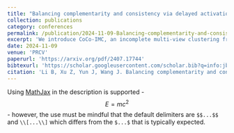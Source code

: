 ```yaml
---
title: "Balancing complementarity and consistency via delayed activation in incomplete multi-view clustering"
collection: publications
category: conferences
permalink: /publication/2024-11-09-Balancing-complementarity-and-consistency-via-delayed-activation-in-incomplete-multi-view-clustering
excerpt: 'We introduce CoCo-IMC, an incomplete multi-view clustering framework that employs a dual delayed-activation network to balance complementary and consistent information across views, then recovers missing data by minimizing conditional entropy and maximizing mutual information—demonstrating superior performance over 12 state-of-the-art baselines on four public datasets.'
date: 2024-11-09
venue: 'PRCV'
paperurl: 'https://arxiv.org/pdf/2407.17744'
bibtexurl: 'https://scholar.googleusercontent.com/scholar.bib?q=info:jbdoY9lmvQUJ:scholar.google.com/&output=citation&scisdr=CgLoJpVAENfwq7Cej2s:AAZF9b8AAAAAaHOYl2tbsiKUhAhImWs1Gupzesw&scisig=AAZF9b8AAAAAaHOYl_T5rYDi6LR05Q806PKXGJY&scisf=4&ct=citation&cd=-1&hl=en'
citation: 'Li B, Xu Z, Yun J, Wang J. Balancing complementarity and consistency via delayed activation in incomplete multi-view clustering. InChinese Conference on Pattern Recognition and Computer Vision (PRCV) 2024 Oct 18 (pp. 531-545). Singapore: Springer Nature Singapore.'
---
```


Using [MathJax](https://www.mathjax.org/) in the description is supported - $$E=mc^2$$ - however, the use must be mindful that the default delimiters are `$$...$$` and `\\[...\\]` which differs from the `$...$` that is typically expected.
